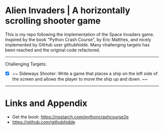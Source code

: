 # Alien Invaders | A horizontally scrolling shooter game

This is my repo following the implementation of the Space Invaders game. Inspired by the book "Python Crash Course", by Eric Matthes, and nicely implemented by GitHub user githubhidde. Many challenging targets has been reached and the original code refactored.

___
Challenging Targets:

* [x] ~~ Sideways Shooter: Write a game that places a ship on the left side of the screen and allows the player to move the ship up and down.  ~~ 

___

Links and Appendix
========================================================

- Get the book: https://nostarch.com/pythoncrashcourse2e
- https://github.com/githubhidde
